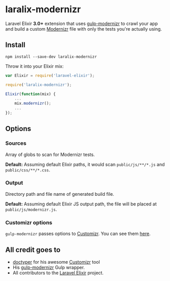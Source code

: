 # laralix-modernizr

Laravel Elixir **3.0+** extension that uses [gulp-modernizr](https://github.com/doctyper/gulp-modernizr) to crawl your app and build a custom [Modernizr](http://modernizr.com/) file with only the tests you're actually using.

## Install

```
npm install --save-dev laralix-modernizr
```

Throw it into your Elixir mix:

```javascript
var Elixir = require('laravel-elixir');

require('laralix-modernizr');

Elixir(function(mix) {
    ...
    mix.modernizr();
    ...
});
```

## Options

### Sources

Array of globs to scan for Modernizr tests.

**Default:** Assuming default Elixir paths, it would scan `public/js/**/*.js` and `public/css/**/*.css`.

### Output

Directory path and file name of generated build file.

**Default:** Assuming default Elixir JS output path, the file will be placed at `public/js/modernizr.js`.

### Customizr options

`gulp-modernizr` passes options to [Customizr](https://github.com/doctyper/customizr). You can see them [here](https://github.com/doctyper/customizr#config-file).

## All credit goes to

* [doctyper](https://github.com/doctyper) for his awesome [Customizr](https://github.com/doctyper/customizr) tool
* His [gulp-modernizr](https://github.com/doctyper/gulp-modernizr) Gulp wrapper.
* All contributors to the [Laravel Elixir](https://github.com/laravel/elixir) project.